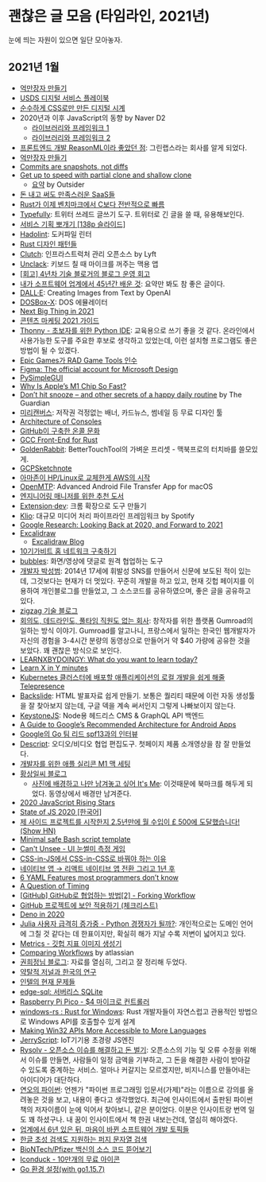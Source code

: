 # 괜찮은 글 모음 (타임라인, 2021년)

눈에 띄는 자원이 있으면 일단 모아놓자.

## 2021년 1월

* [억만장자 만들기](https://news.hada.io/topic?id=3510)
* [USDS 디지털 서비스 플레이북](https://news.hada.io/topic?id=3512)
* [순수하게 CSS로만 만든 디지털 시계](https://news.hada.io/topic?id=3513)
* 2020년과 이후 JavaScript의 동향 by Naver D2
  * [라이브러리와 프레임워크 1](https://d2.naver.com/helloworld/7226235)
  * [라이브러리와 프레임워크 2](https://d2.naver.com/helloworld/6951656)
* [프론트엔드 개발 ReasonML이라 좋았던 점](https://green-labs.github.io/reason-ml-the-good-parts): 그린랩스라는 회사를 알게 되었다.
* [억만장자 만들기](https://news.hada.io/topic?id=3510)
* [Commits are snapshots, not diffs](https://github.blog/2020-12-17-commits-are-snapshots-not-diffs/)
* [Get up to speed with partial clone and shallow clone](https://github.blog/2020-12-21-get-up-to-speed-with-partial-clone-and-shallow-clone/)
  * [요약](https://blog.outsider.ne.kr/1523) by Outsider
* [돈 내고 써도 만족스러운 SaaS들](https://news.hada.io/topic?id=3520)
* [Rust가 이제 벤치마크에서 C보다 전반적으로 빠름](https://news.hada.io/topic?id=3525)
* [Typefully](https://news.hada.io/topic?id=3529): 트위터 쓰레드 글쓰기 도구. 트위터로 긴 글을 쓸 때, 유용해보인다.
* [서비스 기획 뽀개기 [138p 슬라이드]](https://news.hada.io/topic?id=3524)
* [Hadolint](https://news.hada.io/topic?id=3521): 도커파일 린터
* [Rust 디자인 패턴들](https://news.hada.io/topic?id=3522)
* [Clutch](https://news.hada.io/topic?id=3523): 인프라스트럭처 관리 오픈소스 by Lyft
* [Unclack](https://news.hada.io/topic?id=3531): 키보드 칠 때 마이크를 꺼주는 맥용 앱
* [[회고] 4년차 기술 블로거의 블로그 운영 회고](https://twpower.github.io/243-blog-operation-retrospective)
* [내가 소프트웨어 업계에서 45년간 배운 것](https://news.hada.io/topic?id=3539): 요약만 봐도 참 좋은 글이다.
* [DALL·E](https://openai.com/blog/dall-e/): Creating Images from Text by OpenAI
* [DOSBox-X](https://news.hada.io/topic?id=3542): DOS 에뮬레이터
* [Next Big Thing in 2021](https://news.hada.io/topic?id=3543)
* [콘텐츠 마케팅 2021 가이드](https://news.hada.io/topic?id=3545)
* [Thonny - 초보자를 위한 Python IDE](https://news.hada.io/topic?id=3548): 교육용으로 쓰기 좋을 것 같다. 온라인에서 사용가능한 도구를 주요한 후보로 생각하고 있었는데, 이런 설치형 프로그램도 좋은 방법이 될 수 있겠다.
* [Epic Games가 RAD Game Tools 인수](https://news.hada.io/topic?id=3547)
* [Figma: The official account for Microsoft Design](https://www.figma.com/@microsoft)
* [PySimpleGUI](https://pysimplegui.readthedocs.io/en/latest/#4330-pysimplegui-2-jan-2021-happy-new-year)
* [Why Is Apple’s M1 Chip So Fast?](https://debugger.medium.com/why-is-apples-m1-chip-so-fast-3262b158cba2)
* [Don’t hit snooze – and other secrets of a happy daily routine](https://www.theguardian.com/lifeandstyle/2021/jan/09/dont-hit-snooze-and-other-secrets-of-a-happy-daily-routine) by The Guardian
* [미리캔버스](https://www.miricanvas.com/): 저작권 걱정없는 배너, 카드뉴스, 썸네일 등 무료 디자인 툴
* [Architecture of Consoles](https://www.copetti.org/writings/consoles/)
* [GitHub이 구축한 온콜 문화](https://news.hada.io/topic?id=3551)
* [GCC Front-End for Rust](https://news.hada.io/topic?id=3557)
* [GoldenRabbit](https://news.hada.io/topic?id=3554): BetterTouchTool의 가벼운 프리셋 - 맥북프로의 터치바를 쓸모있게.
* [GCPSketchnote](https://github.com/priyankavergadia/GCPSketchnote)
* [아마존이 HP/Linux로 교체한게 AWS의 시작](https://news.hada.io/topic?id=3556)
* [OpenMTP](https://openmtp.ganeshrvel.com/): Advanced Android File Transfer App for macOS
* [엔지니어링 매니저를 위한 추천 도서](https://news.hada.io/topic?id=3560)
* [Extension·dev](https://news.hada.io/topic?id=3561): 크롬 확장으로 도구 만들기
* [Klio](https://klio.io/): 대규모 미디어 처리 파이프라인 프레임워크 by Spotify
* [Google Research: Looking Back at 2020, and Forward to 2021](https://ai.googleblog.com/2021/01/google-research-looking-back-at-2020.html)
* [Excalidraw](https://excalidraw.com/)
  * [Excalidraw Blog](https://blog.excalidraw.com/)
* [10기가비트 홈 네트워크 구축하기](https://tech.ssut.me/going-10-gigabit-networking-at-home/)
* [bubbles](https://www.usebubbles.com/): 화면/영상에 댓글로 원격 협업하는 도구
* [개발자 박성범](https://parksb.github.io/): 2014년 17세에 휘발성 SNS를 만들어서 신문에 보도된 적이 있는데, 그것보다는 현재가 더 멋있다. 꾸준히 개발을 하고 있고, 현재 깃헙 페이지를 이용하여 개인블로그를 만들었고, 그 소스코드를 공유하였으며, 좋은 글을 공유하고 있다.
* [zigzag 기술 블로그](https://devblog.croquis.com/ko)
* [회의도, 데드라인도, 풀타임 직원도 없는 회사](https://news.hada.io/topic?id=3559): 창작자를 위한 플랫폼 Gumroad의 일하는 방식 이야기. Gumroad를 알고나니, 프랑스에서 일하는 한국인 웹개발자가 자신의 경험을 3-4시간 분량의 동영상으로 만들어거 약 $40 가량에 공유한 것을 보았다. 꽤 괜찮은 방식으로 보인다.
* [LEARNXBYDOINGY: What do you want to learn today?](https://aquadzn.github.io/learn-x-by-doing-y/)
* [Learn X in Y minutes](https://learnxinyminutes.com/)
* [Kubernetes 클러스터에 배포할 애플리케이션의 로컬 개발을 쉽게 해줄 Telepresence](https://blog.outsider.ne.kr/1526)
* [Backslide](https://news.hada.io/topic?id=3577): HTML 발표자료 쉽게 만들기. 보통은 퀄리티 때문에 이런 자동 생성툴을 잘 찾아보지 않는데, 구글 덱을 계속 써서인지 그렇게 나빠보이지 않는다.
* [KeystoneJS](https://news.hada.io/topic?id=3578): Node용 헤드리스 CMS & GraphQL API 백엔드
* [A Guide to Google’s Recommended Architecture for Android Apps](https://productcoalition.com/a-guide-to-googles-recommended-architecture-for-android-apps-8cfc1c774755)
* [Google의 Go 팀 리드 spf13과의 인터뷰](https://news.hada.io/topic?id=3574)
* [Descript](https://news.hada.io/topic?id=3532): 오디오/비디오 협업 편집도구. 첫페이지 제품 소개영상을 참 잘 만들었다.
* [개발자를 위한 애플 실리콘 M1 맥 세팅](https://www.44bits.io/ko/post/setup-apple-silicon-m1-for-developers)
* [황상일씨 블로그](https://alwaysone.tistory.com/pages/Who-is-Always0ne)
  * [사진에 배경하고 나만 남겨놓고 싶어 It's Me](https://alwaysone.tistory.com/entry/%EC%82%AC%EC%A7%84%EC%97%90-%EB%B0%B0%EA%B2%BD%ED%95%98%EA%B3%A0-%EB%82%98%EB%A7%8C-%EB%82%A8%EA%B2%A8%EB%86%93%EA%B3%A0-%EC%8B%B6%EC%96%B4-Its-Me?category=834389): 이것때문에 북마크를 해두게 되었다. 동영상에서 배경만 남겨준다.
* [2020 JavaScript Rising Stars](https://news.hada.io/topic?id=3587)
* [State of JS 2020 [한국어]](https://news.hada.io/topic?id=3586)
* [제 사이드 프로젝트를 시작한지 2.5년만에 월 수입이 £ 500에 도달했습니다! (Show HN)](https://news.hada.io/topic?id=3590)
* [Minimal safe Bash script template](https://betterdev.blog/minimal-safe-bash-script-template/)
* [Can't Unsee - UI 눈썰미 측정 게임](https://news.hada.io/topic?id=3597)
* [CSS-in-JS에서 CSS-in-CSS로 바꿔야 하는 이유](https://blueshw.github.io/2020/09/14/why-css-in-css/)
* [네이티브 앱 → 리액트 네이티브 앱 전환 그리고 1년 후](https://ridicorp.com/story/react-native-1year-review/)
* [6 YAML Features most programmers don’t know](https://levelup.gitconnected.com/6-yaml-features-most-programmers-dont-know-164762343af3)
* [A Question of Timing](https://blog.cloudflare.com/a-question-of-timing/)
* [[GitHub] GitHub로 협업하는 방법[2] - Forking Workflow](https://gmlwjd9405.github.io/2017/10/28/how-to-collaborate-on-GitHub-2.html)
* [GitHub 프로젝트에 보안 적용하기 (체크리스트)](https://news.hada.io/topic?id=3602)
* [Deno in 2020](https://news.hada.io/topic?id=3598)
* [Julia 사용자 급격히 증가중 - Python 경쟁자가 될까?](https://news.hada.io/topic?id=3600): 개인적으로는 도메인 언어에 그칠 것 같다는 데 한표이지만, 확실히 해가 지날 수록 저변이 넓어지고 있다.
* [Metrics - 깃헙 지표 이미지 생성기](https://news.hada.io/topic?id=3593)
* [Comparing Workflows](https://www.atlassian.com/git/tutorials/comparing-workflows) by atlassian
* [권희정님 블로그](https://gmlwjd9405.github.io/): 자료를 열심히, 그리고 잘 정리해 두었다.
* [약탈적 저널과 한국의 연구](https://pseudorandomstring.wordpress.com/2021/01/18/%EC%95%BD%ED%83%88%EC%A0%81-%EC%A0%80%EB%84%90%EA%B3%BC-%ED%95%9C%EA%B5%AD%EC%9D%98-%EC%97%B0%EA%B5%AC/)
* [인텔의 현재 문제들](https://news.hada.io/topic?id=3612)
* [edge-sql: 서버리스 SQLite](https://news.hada.io/topic?id=3613)
* [Raspberry Pi Pico - $4 마이크로 컨트롤러](https://news.hada.io/topic?id=3618)
* [windows-rs : Rust for Windows](https://news.hada.io/topic?id=3621): Rust 개발자들이 자연스럽고 관용적인 방법으로 Windows API를 호출할수 있게 설계
* [Making Win32 APIs More Accessible to More Languages](https://blogs.windows.com/windowsdeveloper/2021/01/21/making-win32-apis-more-accessible-to-more-languages/)
* [JerryScript](https://news.hada.io/topic?id=3627): IoT기기용 초경량 JS엔진
* [Rysolv - 오픈소스 이슈를 해결하고 돈 벌기](https://news.hada.io/topic?id=3626): 오픈소스의 기능 및 오류 수정을 위해서 이슈를 만들면, 사람들이 일정 금액을 기부하고, 그 돈을 해결한 사람이 받아갈 수 있도록 중계하는 서비스. 얼마나 커갈지는 모르겠지만, 비지니스를 만들어내는 아이디어가 대단하다.
* [연오의 파이썬](https://python.bakyeono.net/): 언젠가 "파이썬 프로그래밍 입문서(가제)"라는 이름으로 강의를 올려놓은 것을 보고, 내용이 좋다고 생각했었다. 최근에 인사이트에서 출판된 파이썬 책의 저자이름이 눈에 익어서 찾아보니, 같은 분이었다. 이분은 인사이트랑 번역 일도 꽤 하셨구나. 내 꿈이 인사이트에서 책 한권 내보는건데, 열심히 해야겠다.
* [업계에서 6년 있은 뒤, 마음이 바뀐 소프트웨어 개발 토픽들](https://news.hada.io/topic?id=3635)
* [한글 초성 검색도 지원하는 퍼지 문자열 검색](https://taegon.kim/archives/9919)
* [BioNTech/Pfizer 백신의 소스 코드 뜯어보기](https://www.notion.so/BioNTech-Pfizer-dc94f9a45e634bd5a136c7c94ad434d1)
* [Iconduck - 10만개의 무료 아이콘](https://news.hada.io/topic?id=3634)
* [Go 환경 설정(with go1.15.7)](https://blog.outsider.ne.kr/1529)
